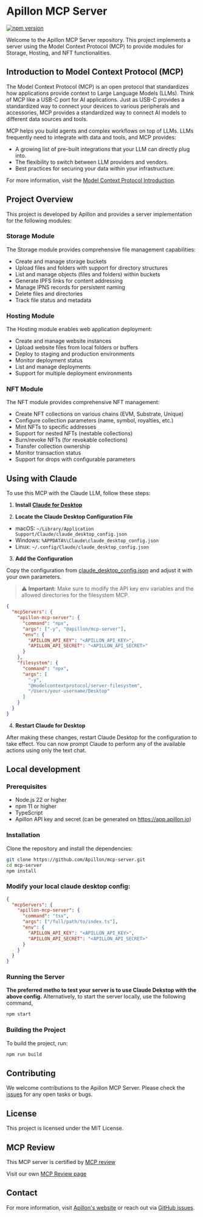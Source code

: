 # Apillon MCP Server

[![npm version](https://badge.fury.io/js/@apillon%2Fmcp-server.svg)](https://badge.fury.io/js/@apillon%2Fmcp-server)

Welcome to the Apillon MCP Server repository. This project implements a server using the Model Context Protocol (MCP) to provide modules for Storage, Hosting, and NFT functionalities.

## Introduction to Model Context Protocol (MCP)

The Model Context Protocol (MCP) is an open protocol that standardizes how applications provide context to Large Language Models (LLMs). Think of MCP like a USB-C port for AI applications. Just as USB-C provides a standardized way to connect your devices to various peripherals and accessories, MCP provides a standardized way to connect AI models to different data sources and tools.

MCP helps you build agents and complex workflows on top of LLMs. LLMs frequently need to integrate with data and tools, and MCP provides:

- A growing list of pre-built integrations that your LLM can directly plug into.
- The flexibility to switch between LLM providers and vendors.
- Best practices for securing your data within your infrastructure.

For more information, visit the [Model Context Protocol Introduction](https://modelcontextprotocol.io/introduction).

## Project Overview

This project is developed by Apillon and provides a server implementation for the following modules:

### Storage Module
The Storage module provides comprehensive file management capabilities:
- Create and manage storage buckets
- Upload files and folders with support for directory structures
- List and manage objects (files and folders) within buckets
- Generate IPFS links for content addressing
- Manage IPNS records for persistent naming
- Delete files and directories
- Track file status and metadata

### Hosting Module
The Hosting module enables web application deployment:
- Create and manage website instances
- Upload website files from local folders or buffers
- Deploy to staging and production environments
- Monitor deployment status
- List and manage deployments
- Support for multiple deployment environments

### NFT Module
The NFT module provides comprehensive NFT management:
- Create NFT collections on various chains (EVM, Substrate, Unique)
- Configure collection parameters (name, symbol, royalties, etc.)
- Mint NFTs to specific addresses
- Support for nested NFTs (nestable collections)
- Burn/revoke NFTs (for revokable collections)
- Transfer collection ownership
- Monitor transaction status
- Support for drops with configurable parameters

## Using with Claude

To use this MCP with the Claude LLM, follow these steps:

1. **Install [Claude for Desktop](https://claude.ai/download)**

2. **Locate the Claude Desktop Configuration File**
  - macOS: `~/Library/Application Support/Claude/claude_desktop_config.json`
  - Windows: `%APPDATA%\Claude\claude_desktop_config.json`
  - Linux: `~/.config/Claude/claude_desktop_config.json`

3. **Add the Configuration**

Copy the configuration from [claude_desktop_config.json](./claude_desktop_config.json) and adjust it with your own parameters.

> ⚠️ **Important:** Make sure to modify the API key env variables and the allowed directories for the filesystem MCP.

```json
{
  "mcpServers": {
    "apillon-mcp-server": {
      "command": "npx",
      "args": ["-y", "@apillon/mcp-server"],
      "env": {
        "APILLON_API_KEY": "<APILLON_API_KEY>",
        "APILLON_API_SECRET": "<APILLON_API_SECRET>"
      }
    },
    "filesystem": {
      "command": "npx",
      "args": [
        "-y",
        "@modelcontextprotocol/server-filesystem",
        "/Users/your-username/Desktop"
      ]
    }
  }
}
```

4. **Restart Claude for Desktop**

After making these changes, restart Claude Desktop for the configuration to take effect.
You can now prompt Claude to perform any of the available actions using only the text chat.

## Local development

### Prerequisites

- Node.js 22 or higher
- npm 11 or higher
- TypeScript
- Apillon API key and secret (can be generated on https://app.apillon.io)

### Installation

Clone the repository and install the dependencies:

```bash
git clone https://github.com/Apillon/mcp-server.git
cd mcp-server
npm install
```

### Modify your local claude desktop config:
```json
{
  "mcpServers": {
    "apillon-mcp-server": {
      "command": "tsx",
      "args": ["/full/path/to/index.ts"],
      "env": {
        "APILLON_API_KEY": "<APILLON_API_KEY>",
        "APILLON_API_SECRET": "<APILLON_API_SECRET>"
      }
    }
  }
}

```
### Running the Server

**The preferred metho to test your server is to use Claude Dekstop with the above config.**
Alternatively, to start the server locally, use the following command,

```bash
npm start
```

### Building the Project

To build the project, run:

```bash
npm run build
```

## Contributing

We welcome contributions to the Apillon MCP Server. Please check the [issues](https://github.com/Apillon/mcp-server/issues) for any open tasks or bugs.

## License

This project is licensed under the MIT License.

## MCP Review

This MCP server is certified by [MCP review](https://mcpreview.com)

Visit our own [MCP Review page](https://mcpreview.com/mcp-servers/apillon/mcp-server)

## Contact

For more information, visit [Apillon's website](https://apillon.io) or reach out via [GitHub issues](https://github.com/Apillon/mcp-server/issues).

